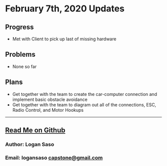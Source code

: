 # February 7th, 2020 Updates

## Progress

* Met with Client to pick up last of missing hardware

## Problems

* None so far

## Plans

* Get together with the team to create the car-computer connection and implement basic obstacle avoidance
* Get together with the team to diagram out all of the connections, ESC, Radio Control, and Motor Hookups

----
## [Read Me on Github](https://github.com/loganintech/self-driving/blob/master/weekly-blogs/logan/02-07-2020.md)

### Author: Logan Saso
### Email: logansaso capstone@gmail.com
